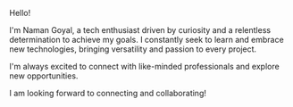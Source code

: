 Hello!

I'm Naman Goyal, a tech enthusiast driven by curiosity and a relentless determination to achieve my goals. I constantly seek to learn and embrace new technologies, bringing versatility and passion to every project.

I'm always excited to connect with like-minded professionals and explore new opportunities.

I am looking forward to connecting and collaborating!
